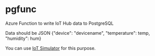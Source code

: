 # pgfunc

Azure Function to write IoT Hub data to PostgreSQL

Data should be JSON {"device": "devicename", "temperature": temp, "humidity": hum}

You can use [IoT Simulator]([https://link](https://github.com/gbaeke/iot-simulator)) for this purpose.